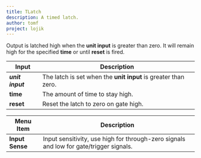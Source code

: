 ```yaml
---
title: TLatch
description: A timed latch.
author: tomf
project: lojik
---
```


<md-img src="lojik/tlatch.png" alt=""></md-img>

Output is latched high when the **unit input** is greater than zero. It will remain high for the specified **time** or until **reset** is fired.

| Input            | Description                                                                          |
| ---------------- | ------------------------------------------------------------------------------------ |
| **_unit input_** | The latch is set when the **unit input** is greater than zero.                       |
| **time**         | The amount of time to stay high. |
| **reset**        | Reset the latch to zero on gate high. |

| Menu Item        | Description                        |
| ---------------- | ---------------------------------- |
| **Input Sense** | Input sensitivity, use high for through-zero signals and low for gate/trigger signals. |